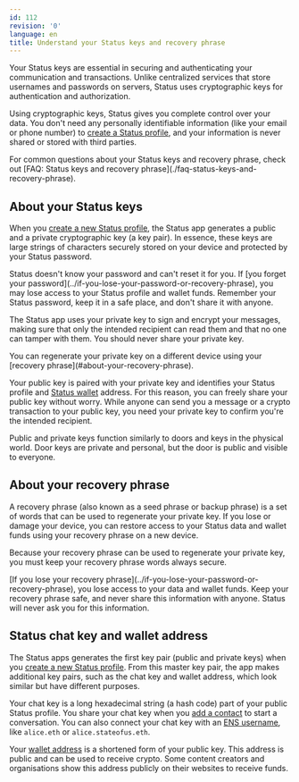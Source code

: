 ```yaml
---
id: 112
revision: '0'
language: en
title: Understand your Status keys and recovery phrase
---
```


Your Status keys are essential in securing and authenticating your communication and transactions. Unlike centralized services that store usernames and passwords on servers, Status uses cryptographic keys for authentication and authorization.

Using cryptographic keys, Status gives you complete control over your data. You don't need any personally identifiable information (like your email or phone number) to [create a Status profile](../getting-started/run-the-status-app-for-the-first-time), and your information is never shared or stored with third parties.

<Admonition type="tip">
For common questions about your Status keys and recovery phrase, check out [FAQ: Status keys and recovery phrase](./faq-status-keys-and-recovery-phrase).
</Admonition>

## About your Status keys

When you [create a new Status profile](../getting-started/run-the-status-app-for-the-first-time), the Status app generates a public and a private cryptographic key (a key pair). In essence, these keys are large strings of characters securely stored on your device and protected by your Status password.

<Admonition type="warn">
Status doesn't know your password and can't reset it for you. If [you forget your password](../if-you-lose-your-password-or-recovery-phrase), you may lose access to your Status profile and wallet funds. Remember your Status password, keep it in a safe place, and don't share it with anyone.
</Admonition>

The Status app uses your private key to sign and encrypt your messages, making sure that only the intended recipient can read them and that no one can tamper with them. You should never share your private key.

<Admonition type="info">
You can regenerate your private key on a different device using your [recovery phrase](#about-your-recovery-phrase).
</Admonition>

Your public key is paired with your private key and identifies your Status profile and [Status wallet](../status-wallet/status-wallet-your-quick-start-guide) address. For this reason, you can freely share your public key without worry. While anyone can send you a message or a crypto transaction to your public key, you need your private key to confirm you're the intended recipient.

Public and private keys function similarly to doors and keys in the physical world. Door keys are private and personal, but the door is public and visible to everyone.

## About your recovery phrase

A recovery phrase (also known as a seed phrase or backup phrase) is a set of words that can be used to regenerate your private key. If you lose or damage your device, you can restore access to your Status data and wallet funds using your recovery phrase on a new device.

Because your recovery phrase can be used to regenerate your private key, you must keep your recovery phrase words always secure.

<Admonition type="warn">
[If you lose your recovery phrase](../if-you-lose-your-password-or-recovery-phrase), you lose access to your data and wallet funds. Keep your recovery phrase safe, and never share this information with anyone. Status will never ask you for this information.
</Admonition>

## Status chat key and wallet address

The Status apps generates the first key pair (public and private keys) when you [create a new Status profile](../getting-started/run-the-status-app-for-the-first-time). From this master key pair, the app makes additional key pairs, such as the chat key and wallet address, which look similar but have different purposes.

Your chat key is a long hexadecimal string (a hash code) part of your public Status profile. You share your chat key when you [add a contact](./add-a-contact-in-status) to start a conversation. You can also connect your chat key with an [ENS username](https://ens.domains/), like `alice.eth` or `alice.stateofus.eth`.

Your [wallet address](../status-wallet/about-your-wallet-accounts-and-addresses) is a shortened form of your public key. This address is public and can be used to receive crypto. Some content creators and organisations show this address publicly on their websites to receive funds.
